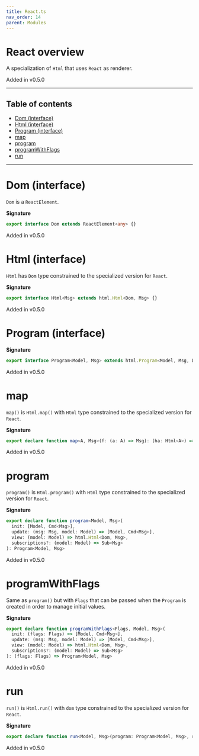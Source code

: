 ```yaml
---
title: React.ts
nav_order: 14
parent: Modules
---
```


# React overview

A specialization of `Html` that uses `React` as renderer.

Added in v0.5.0

---

<h2 class="text-delta">Table of contents</h2>

- [Dom (interface)](#dom-interface)
- [Html (interface)](#html-interface)
- [Program (interface)](#program-interface)
- [map](#map)
- [program](#program)
- [programWithFlags](#programwithflags)
- [run](#run)

---

# Dom (interface)

`Dom` is a `ReactElement`.

**Signature**

```ts
export interface Dom extends ReactElement<any> {}
```

Added in v0.5.0

# Html (interface)

`Html` has `Dom` type constrained to the specialized version for `React`.

**Signature**

```ts
export interface Html<Msg> extends html.Html<Dom, Msg> {}
```

Added in v0.5.0

# Program (interface)

**Signature**

```ts
export interface Program<Model, Msg> extends html.Program<Model, Msg, Dom> {}
```

Added in v0.5.0

# map

`map()` is `Html.map()` with `Html` type constrained to the specialized version for `React`.

**Signature**

```ts
export declare function map<A, Msg>(f: (a: A) => Msg): (ha: Html<A>) => Html<Msg>
```

Added in v0.5.0

# program

`program()` is `Html.program()` with `Html` type constrained to the specialized version for `React`.

**Signature**

```ts
export declare function program<Model, Msg>(
  init: [Model, Cmd<Msg>],
  update: (msg: Msg, model: Model) => [Model, Cmd<Msg>],
  view: (model: Model) => html.Html<Dom, Msg>,
  subscriptions?: (model: Model) => Sub<Msg>
): Program<Model, Msg>
```

Added in v0.5.0

# programWithFlags

Same as `program()` but with `Flags` that can be passed when the `Program` is created in order to manage initial values.

**Signature**

```ts
export declare function programWithFlags<Flags, Model, Msg>(
  init: (flags: Flags) => [Model, Cmd<Msg>],
  update: (msg: Msg, model: Model) => [Model, Cmd<Msg>],
  view: (model: Model) => html.Html<Dom, Msg>,
  subscriptions?: (model: Model) => Sub<Msg>
): (flags: Flags) => Program<Model, Msg>
```

Added in v0.5.0

# run

`run()` is `Html.run()` with `dom` type constrained to the specialized version for `React`.

**Signature**

```ts
export declare function run<Model, Msg>(program: Program<Model, Msg>, renderer: html.Renderer<Dom>): Observable<Model>
```

Added in v0.5.0
